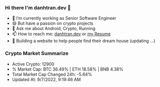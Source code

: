 ### Hi there I'm danhtran.dev 👋

- 🔭 I’m currently working as Senior Software Engineer
- 😄 But have a passion on crypto projects
- 💬 Ask me about Android, Crypto, Running 
- 📫 How to reach me: <a href="https://danhtran.dev" target="_blank">danhtran.dev</a> or <a href="Developer-Resume.pdf" target="_blank">my Resume</a>
- 🌱 Building a website to help people find their dream house (updating ...)

### Crypto Market Summarize
- Active Crypto: 12900
- % Market Cap: BTC 36.49% | ETH 18.58% | BNB 4.38%
- Total Market Cap Changed 24h: -5.64%
- Updated At: 9/7/2022, 9:19:46 AM
